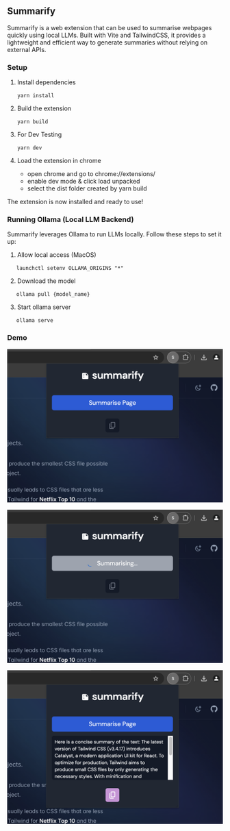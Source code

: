 ## Summarify

Summarify is a web extension that can be used to summarise webpages quickly using local LLMs. Built with Vite and TailwindCSS, it provides a lightweight and efficient way to generate summaries without relying on external APIs.

### Setup

1. Install dependencies

   ```console
   yarn install
   ```

2. Build the extension

   ```console
   yarn build
   ```

3. For Dev Testing

   ```console
   yarn dev
   ```

4. Load the extension in chrome
   - open chrome and go to chrome://extensions/
   - enable dev mode & click load unpacked
   - select the dist folder created by yarn build

The extension is now installed and ready to use!

### Running Ollama (Local LLM Backend)

Summarify leverages Ollama to run LLMs locally. Follow these steps to set it up:

1. Allow local access (MacOS)

```console
   launchctl setenv OLLAMA_ORIGINS "*"
```

2. Download the model

```console
   ollama pull {model_name}
```

3. Start ollama server

```console
   ollama serve
```

### Demo

![](https://github.com/hamsar4j/summarify/blob/main/public/screenshot_main.png)

![](https://github.com/hamsar4j/summarify/blob/main/public/screenshot_loading.png)

![](https://github.com/hamsar4j/summarify/blob/main/public/screenshot_text.png)

```

```
